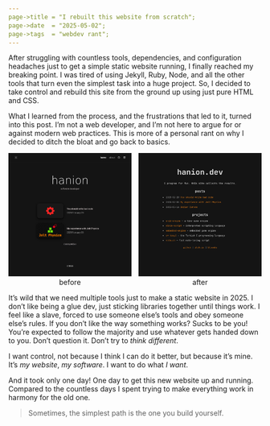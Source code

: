 ```yaml
---
page->title = "I rebuilt this website from scratch";
page->date  = "2025-05-02";
page->tags  = "webdev rant";
---
```


After struggling with countless tools, dependencies, and configuration headaches just to get a simple static website running, I finally reached my breaking point.
I was tired of using Jekyll, Ruby, Node, and all the other tools that turn even the simplest task into a huge project.
So, I decided to take control and rebuild this site from the ground up using just pure HTML and CSS.

What I learned from the process, and the frustrations that led to it, turned into this post.
I’m not a web developer, and I’m not here to argue for or against modern web practices.
This is more of a personal rant on why I decided to ditch the bloat and go back to basics.


<div style="display: flex; gap: 1em; flex-wrap: nowrap; justify-content: center; align-items: flex-start;">
  <figure style="margin: 0; text-align: center;">
    <img src="old-website.png" alt="old website" style="max-width: 100%; height: auto;">
    <figcaption>before</figcaption>
  </figure>
  <figure style="margin: 0; text-align: center;">
    <img src="new-website.png" alt="new website" style="max-width: 100%; height: auto;">
    <figcaption>after</figcaption>
  </figure>
</div>

It’s wild that we need multiple tools just to make a static website in 2025.
I don’t like being a glue dev, just sticking libraries together until things work.
I feel like a slave, forced to use someone else’s tools and obey someone else’s rules.
If you don’t like the way something works? Sucks to be you!
You’re expected to follow the majority and use whatever gets handed down to you.
Don’t question it. Don’t try to _think different_.

I want control, not because I think I can do it better, but because it’s mine.
It’s _my website_, _my software_. I want to do what _I want_.

And it took only one day!
One day to get this new website up and running.
Compared to the countless days I spent trying to make everything work in harmony for the old one.

> Sometimes, the simplest path is the one you build yourself.

